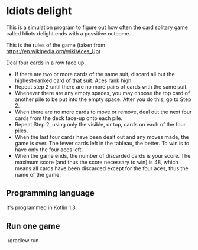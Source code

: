 Idiots delight
======================

This is a simulation program to figure out how often the card solitary game called Idiots delight ends with a possitive outcome.

This is the rules of the game (taken from https://en.wikipedia.org/wiki/Aces_Up)

Deal four cards in a row face up.
* If there are two or more cards of the same suit, discard all but the highest-ranked card of that suit. Aces rank high.
* Repeat step 2 until there are no more pairs of cards with the same suit.
* Whenever there are any empty spaces, you may choose the top card of another pile to be put into the empty space. After you do this, go to Step 2.
* When there are no more cards to move or remove, deal out the next four cards from the deck face-up onto each pile.
* Repeat Step 2, using only the visible, or top, cards on each of the four piles.
* When the last four cards have been dealt out and any moves made, the game is over. The fewer cards left in the tableau, the better. To win is to have only the four aces left.
* When the game ends, the number of discarded cards is your score. The maximum score (and thus the score necessary to win) is 48, which means all cards have been discarded except for the four aces, thus the name of the game.

Programming language
-----

It's programmed in Kotlin 1.3.

Run one game
----
./gradlew run

